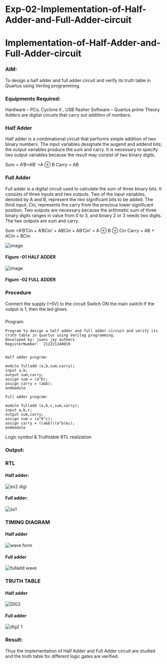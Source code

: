 # Exp-02-Implementation-of-Half-Adder-and-Full-Adder-circuit

# Implementation-of-Half-Adder-and-Full-Adder-circuit
### AIM:
To design a half adder and full adder circuit and verify its truth table in Quartus using Verilog programming.

### Equipments Required:
Hardware – PCs, Cyclone II , USB flasher
Software – Quartus prime
Theory
Adders are digital circuits that carry out addition of numbers.

### Half Adder
Half adder is a combinational circuit that performs simple addition of two binary numbers. The input variables designate the augend and addend bits; the output variables produce the sum and carry. It is necessary to specify two output variables because the result may consist of two binary digits.

Sum = A’B+AB’ =A ⊕ B Carry = AB

### Full Adder
Full adder is a digital circuit used to calculate the sum of three binary bits. It consists of three inputs and two outputs. Two of the input variables, denoted by A and B, represent the two significant bits to be added. The third input, Cin, represents the carry from the previous lower significant position. Two outputs are necessary because the arithmetic sum of three binary digits ranges in value from 0 to 3, and binary 2 or 3 needs two digits. The two outputs are sum and carry.

Sum =A’B’Cin + A’BCin’ + ABCin + AB’Cin’ = A ⊕ B ⊕ Cin Carry = AB + ACin + BCin

 ![image](https://user-images.githubusercontent.com/36288975/163552156-a13e5a56-c638-4110-97d9-8896907c8d25.png)

#### Figure -01 HALF ADDER 


![image](https://user-images.githubusercontent.com/36288975/163552057-b3547877-6d07-45b4-b7e0-bcfebfad9e1d.png)

#### Figure -02 FULL ADDER 

### Procedure

Connect the supply (+5V) to the circuit
Switch ON the main switch
If the output is 1, then the led glows.
### 

Program:
```
Program to design a half adder and full adder circuit and verify its truth table in quartus using Verilog programming.
Developed by: joans jay authers
RegisterNumber:  212221240019


Half adder program:

module fulladd (a,b,sum,carry);
input a,b;
output sum,carry;
assign sum = (a^b);
assign carry = (a&b);
endmodule

Full adder program:

module fulladd (a,b,c,sum,carry);
input a,b,c;
output sum,carry;
assign sum = (a^b^c);
assign carry = ((a&b)|(a^b)&c);
endmodule
```
Logic symbol & Truthtable
RTL realization

### Output:
### RTL
#### Half adder:
![ex2 digi](https://user-images.githubusercontent.com/94154683/164240824-a7b58108-4a64-413d-a691-86d2e2cf4b99.PNG)

#### Full adder:
![ss1](https://user-images.githubusercontent.com/94154683/164455620-be9d5c59-e310-411b-bfd9-60065080e8c7.PNG)


### TIMING DIAGRAM
#### Half adder
![wave form](https://user-images.githubusercontent.com/94154683/164241126-0c182b82-6619-47e3-bfa6-88b5a3b7b2c4.PNG)

#### Full adder

![fulladd wave](https://user-images.githubusercontent.com/94154683/164455712-701ead16-9633-494c-8504-b19833e7c6a3.PNG)

### TRUTH TABLE 
#### Half adder
![DIG2](https://user-images.githubusercontent.com/94154683/164457046-bfdb27f7-66f8-4a5f-b1a9-46e3b3c312c7.PNG)

#### Full adder
![dig2 1](https://user-images.githubusercontent.com/94154683/164457085-f0929a1f-0001-4937-960d-1e386ca6c9bd.PNG)



### Result:
Thus the Implementation of Half Adder and Full Adder circuit are studied and the truth table for different logic gates are verified.
